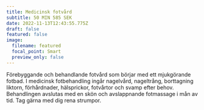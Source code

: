 ```yaml
---
title: Medicinsk fotvård
subtitle: 50 MIN 585 SEK
date: 2022-11-13T12:43:55.775Z
draft: false
featured: false
image:
  filename: featured
  focal_point: Smart
  preview_only: false
---
```

Förebyggande och behandlande fotvård som börjar med ett mjukgörande fotbad. I medicinsk fotbehandling ingår nagelvård, nageltrång, borttagning liktorn, förhårdnader, hälsprickor, fotvårtor och svamp efter behov. Behandlingen avslutas med en skön och avslappnande fotmassage i mån av tid. Tag gärna med dig rena strumpor.